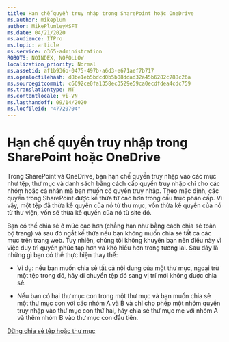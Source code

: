 ```yaml
---
title: Hạn chế quyền truy nhập trong SharePoint hoặc OneDrive
ms.author: mikeplum
author: MikePlumleyMSFT
ms.date: 04/21/2020
ms.audience: ITPro
ms.topic: article
ms.service: o365-administration
ROBOTS: NOINDEX, NOFOLLOW
localization_priority: Normal
ms.assetid: af1b936b-0475-497b-a6d3-e671aef7b717
ms.openlocfilehash: d8be1eb5bdcd0b5b08ddad32a45b6282c788c26a
ms.sourcegitcommit: c6692ce0fa1358ec3529e59ca0ecdfdea4cdc759
ms.translationtype: MT
ms.contentlocale: vi-VN
ms.lasthandoff: 09/14/2020
ms.locfileid: "47720704"
---
```

# <a name="restrict-access-in-sharepoint-or-onedrive"></a>Hạn chế quyền truy nhập trong SharePoint hoặc OneDrive

Trong SharePoint và OneDrive, bạn hạn chế quyền truy nhập vào các mục như tệp, thư mục và danh sách bằng cách cấp quyền truy nhập chỉ cho các nhóm hoặc cá nhân mà bạn muốn có quyền truy nhập. Theo mặc định, các quyền trong SharePoint được kế thừa từ cao hơn trong cấu trúc phân cấp. Vì vậy, một tệp đã thừa kế quyền của nó từ thư mục, vốn thừa kế quyền của nó từ thư viện, vốn sẽ thừa kế quyền của nó từ site đó.
  
Bạn có thể chia sẻ ở mức cao hơn (chẳng hạn như bằng cách chia sẻ toàn bộ trang) và sau đó ngắt kế thừa nếu bạn không muốn chia sẻ tất cả các mục trên trang web. Tuy nhiên, chúng tôi không khuyên bạn nên điều này vì việc duy trì quyền phức tạp hơn và khó hiểu hơn trong tương lai. Sau đây là những gì bạn có thể thực hiện thay thế:
  
- Ví dụ: nếu bạn muốn chia sẻ tất cả nội dung của một thư mục, ngoại trừ một tệp trong đó, hãy di chuyển tệp đó sang vị trí mới không được chia sẻ.
    
- Nếu bạn có hai thư mục con trong một thư mục và bạn muốn chia sẻ một thư mục con với các nhóm A và B và chỉ cho phép một nhóm quyền truy nhập vào thư mục con thứ hai, hãy chia sẻ thư mục mẹ với nhóm A và thêm nhóm B vào thư mục con đầu tiên.
    
[Dừng chia sẻ tệp hoặc thư mục ](https://go.microsoft.com/fwlink/?linkid=2008861)
  


